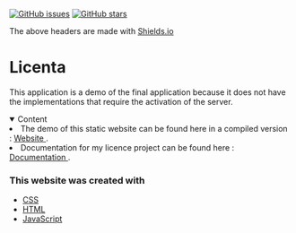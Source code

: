 [![GitHub issues](https://img.shields.io/github/issues/adyoblu/Licenta)](https://github.com/adyoblu/Licenta/issues)
[![GitHub stars](https://img.shields.io/github/stars/adyoblu/Licenta)](https://github.com/adyoblu/Licenta/stargazers)
<p>The above headers are made with <a href="https://shields.io/">Shields.io</li></p></a>

# Licenta
This application is a demo of the final application because it does not have the implementations that require the activation of the server.

<!-- TABLE OF CONTENTS -->
<details open="open">
    <summary>Content</summary>
    <li> The demo of this static website can be found here in a compiled version : 
      <a href="https://adyoblu.github.io/Licenta/"> Website </a>.</li>
    <li> Documentation for my licence project can be found here :
    <a href="https://github.com/adyoblu/Licenta/blob/master/ObluIonutAdrianLicenta.pdf"> Documentation </a>.</li>
</details>




### This website was created with

* [CSS](https://cssreference.io/)
* [HTML](https://html.com/)
* [JavaScript](https://www.javascript.com/)
